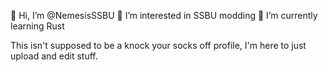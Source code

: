 👋 Hi, I’m @NemesisSSBU
👀 I’m interested in SSBU modding
🌱 I’m currently learning Rust

This isn't supposed to be a knock your socks off profile, I'm here to just upload and edit stuff.
